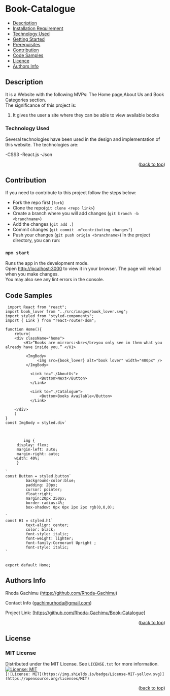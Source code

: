 # Book-Catalogue
<!-- TABLE OF CONTENTS -->

  + [Description](#description)
  + [Installation Requirement](#Installation)
  + [Technology Used](#technology-used)
  + [Getting Started](#getting-started)
  + [Prerequisites](#prerequisites)
  + [Contribution](#contribution)
  + [Code Samples](#code-samples)
  + [Licence](#licence)
  + [Authors Info](#author-Info)
 
<!-- ABOUT THE PROJECT -->
## Description
It is a Website with the following MVPs: The Home page,About Us and Book Categories section. <br>
The significance of this project is:
<ol>
<li>It gives the user a site where they can be able to view available books</li>
</ol>

### Technology Used

Several technologies have been used in the design and implementation of this website.
The technologies are:

-CSS3
-React.js
-Json


<p align="right">(<a href="#top">back to top</a>)</p>

## Contribution
If you need to contribute to this project follow the steps below:<br>
- Fork the repo first (`fork`)
- Clone the repo(`git clone <repo link>`)
- Create a branch where you will add changes (`git branch -b <branchname>`)
- Add the changes (`git add .`)
- Commit changes (`git commit -m"contributing changes"`)
- Push your changes (`git push origin <branchname>`)
In the project directory, you can run:

### `npm start`
Runs the app in the development mode.\
Open [http://localhost:3000](http://localhost:3000) to view it in your browser.
The page will reload when you make changes.\
You may also see any lint errors in the console.

## Code Samples

<!-- HOME SECTION -->
```
 import React from "react";
import book_lover from "../src/images/book_lover.svg";
import styled from "styled-components";
import { Link } from "react-router-dom";

function Home(){
    return(
    <div className="home"> 
        <H1>“Books are mirrors:<br></br>you only see in them what you already have inside you.” </H1>

         <ImgBody>
              <img src={book_lover} alt="book lover" width="400px" />
         </ImgBody>
           
           <Link to="./AboutUs">
               <Button>Next</Button>
           </Link>

           <Link to="./Catalogue">
               <Button>Books Available</Button>
           </Link>
    
    </div>
    )
}
const ImgBody = styled.div`
   
  

        img {
     display: flex;
     margin-left: auto;
     margin-right: auto;
    width: 40%;
     }

`
const Button = styled.button`
         background-color:blue;
         padding: 20px;
         cursor: pointer; 
         float:right;
         margin:20px 250px; 
         border-radius:4%;
         box-shadow: 0px 0px 2px 2px rgb(0,0,0);
         
`
const H1 = styled.h1`
         text-align: center;
         color: black;
         font-style: italic;
         font-weight: lighter;
         font-family:Cormorant Upright ;
         font-style: italic;
`

 
export default Home;
 ```
<!-- ACKNOWLEDGMENTS -->
## Authors Info
  
 Rhoda Gachimu (https://github.com/Rhoda-Gachimu)  

 Contact Info (gachimurhoda@gmail.com)


Project Link: [https://github.com/Rhoda-Gachimu/Book-Catalogue]

<p align="right">(<a href="#top">back to top</a>)</p>



<!-- LICENSE -->
## License
### MIT License

Distributed under the MIT License. See `LICENSE.txt` for more information.
[![License: MIT](https://img.shields.io/badge/License-MIT-yellow.svg)](https://opensource.org/licenses/MIT)  
`[![License: MIT](https://img.shields.io/badge/License-MIT-yellow.svg)](https://opensource.org/licenses/MIT)`

<p align="right">(<a href="#top">back to top</a>)</p>































